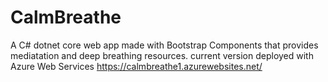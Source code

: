 # CalmBreathe
A C# dotnet core web app made with Bootstrap Components that provides mediatation and deep breathing resources. 
current version deployed with Azure Web Services https://calmbreathe1.azurewebsites.net/
